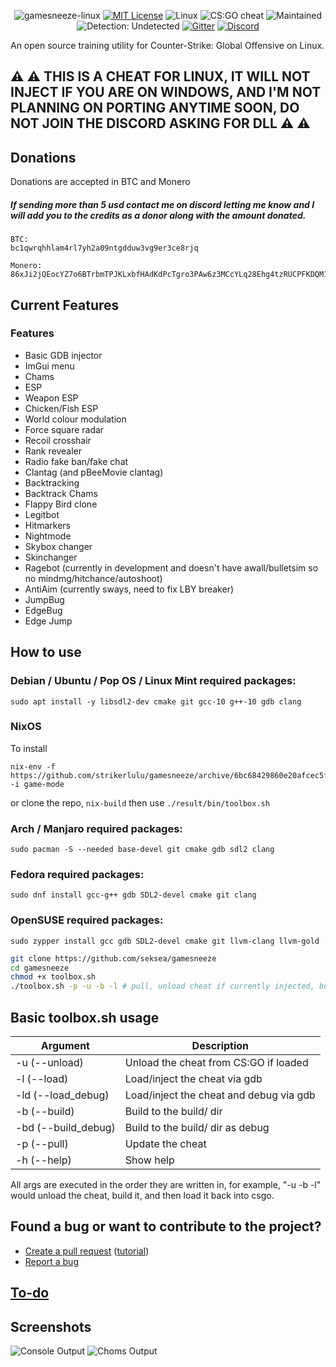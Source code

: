 <p align="center">
  <img src="/res/logo.png" alt="gamesneeze-linux">
  <a href="/LICENSE"><img src="https://img.shields.io/badge/License-MIT-green.svg" alt="MIT License"></a>
  <a><img src="https://img.shields.io/badge/OS-Linux-green.svg" alt="Linux"></a>
  <a><img src="https://img.shields.io/badge/Cheat-CS:GO-green.svg" alt="CS:GO cheat"></a>
  <a><img src="https://img.shields.io/badge/State-Maintained-green.svg" alt="Maintained"></a>
  <a><img src="https://img.shields.io/badge/Detection-Undetected-green.svg" alt="Detection: Undetected"></a>
  <a href="https://gitter.im/gamesneeze/community?utm_source=share-link&utm_medium=link&utm_campaign=share-link"><img src="https://img.shields.io/badge/Chat-Gitter-green.svg" alt="Gitter"></a>
  <a href="https://discord.gg/SCHsWHFJMb"><img src="https://img.shields.io/badge/Chat-Discord-blue.svg" alt="Discord"></a>
</p>

An open source training utility for Counter-Strike: Global Offensive on Linux.

## :warning: :warning: THIS IS A CHEAT FOR LINUX, IT WILL NOT INJECT IF YOU ARE ON WINDOWS, AND I'M NOT PLANNING ON PORTING ANYTIME SOON, DO NOT JOIN THE DISCORD ASKING FOR DLL :warning: :warning:

## Donations

Donations are accepted in BTC and Monero

##### If sending more than 5 usd contact me on discord letting me know and I will add you to the credits as a donor along with the amount donated.

```
BTC:
bc1qwrqhhlam4rl7yh2a09ntgdduw3vg9er3ce8rjq

Monero:
86xJi2jQEocYZ7o6BTrbmTPJKLxbfHAdKdPcTgro3PAw6z3MCcYLq28Ehg4tzRUCPFKDQM1SKbp4RRygnk9FCBux3uxXCDN
```

## Current Features

### Features

 - Basic GDB injector
 - ImGui menu
 - Chams
 - ESP
 - Weapon ESP
 - Chicken/Fish ESP
 - World colour modulation
 - Force square radar
 - Recoil crosshair
 - Rank revealer
 - Radio fake ban/fake chat
 - Clantag (and pBeeMovie clantag)
 - Backtracking
 - Backtrack Chams
 - Flappy Bird clone
 - Legitbot
 - Hitmarkers
 - Nightmode
 - Skybox changer
 - Skinchanger
 - Ragebot (currently in development and doesn't have awall/bulletsim so no mindmg/hitchance/autoshoot)
 - AntiAim (currently sways, need to fix LBY breaker)
 - JumpBug
 - EdgeBug
 - Edge Jump


## How to use

### Debian / Ubuntu / Pop OS / Linux Mint required packages:

```sudo apt install -y libsdl2-dev cmake git gcc-10 g++-10 gdb clang```

### NixOS

To install
```
nix-env -f https://github.com/strikerlulu/gamesneeze/archive/6bc68429860e20afcec5fb6cd77166de74080b7f.tar.gz -i game-mode
```

or clone the repo, ```nix-build``` then use `./result/bin/toolbox.sh`

### Arch / Manjaro required packages:

```sudo pacman -S --needed base-devel git cmake gdb sdl2 clang```

### Fedora required packages:

```sudo dnf install gcc-g++ gdb SDL2-devel cmake git clang```

### OpenSUSE required packages:

```sudo zypper install gcc gdb SDL2-devel cmake git llvm-clang llvm-gold```

```sh
git clone https://github.com/seksea/gamesneeze
cd gamesneeze
chmod +x toolbox.sh
./toolbox.sh -p -u -b -l # pull, unload cheat if currently injected, build and then load, use -h for help
```


## Basic toolbox.sh usage

| Argument           | Description                             |
| ------------------ | --------------------------------------- |
| -u (--unload)      | Unload the cheat from CS:GO if loaded   |
| -l (--load)        | Load/inject the cheat via gdb           |
| -ld (--load_debug) | Load/inject the cheat and debug via gdb |
| -b (--build)       | Build to the build/ dir                 |
| -bd (--build_debug)| Build to the build/ dir as debug        |
| -p (--pull)        | Update the cheat                        |
| -h (--help)        | Show help                               |

All args are executed in the order they are written in, for example, "-u -b -l" would unload the cheat, build it, and then load it back into csgo.


## Found a bug or want to contribute to the project?

 - [Create a pull request](https://github.com/seksea/gamesneeze/compare) ([tutorial](https://github.com/yangsu/pull-request-tutorial))
 - [Report a bug](https://github.com/seksea/gamesneeze/issues/new)

## [To-do](https://github.com/seksea/gamesneeze/projects/1)

## Screenshots

![Console Output](res/console.png)
![Choms Output](res/chams.png)
